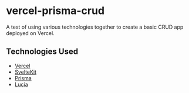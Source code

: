 # vercel-prisma-crud

A test of using various technologies together to create a basic CRUD app deployed on Vercel.

## Technologies Used
- [Vercel](https://vercel.com)
- [SvelteKit](https://kit.svelte.dev)
- [Prisma](https://www.prisma.io)
- [Lucia](https://lucia-auth.com)
